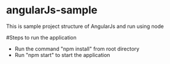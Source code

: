 # angularJs-sample
This is sample project structure of AngularJs and run using node

#Steps to run the application
 - Run the command "npm install" from root directory
 - Run "npm start" to start the application
 
